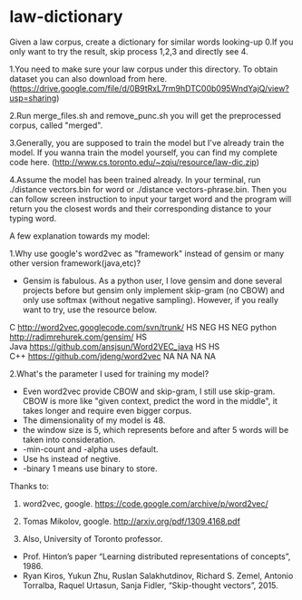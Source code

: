 # law-dictionary
Given a law corpus, create a dictionary for similar words looking-up
0.If you only want to try the result, skip process 1,2,3 and directly see 4.

1.You need to make sure your law corpus under this directory. To obtain dataset you can also download from here. (https://drive.google.com/file/d/0B9tRxL7rm9hDTC00b095WndYajQ/view?usp=sharing)

2.Run merge_files.sh and remove_punc.sh you will get the preprocessed corpus, called "merged".

3.Generally, you are supposed to train the model but I've already train the model. If you wanna train the model yourself, you can find my complete code here. (http://www.cs.toronto.edu/~zqiu/resource/law-dic.zip)

4.Assume the model has been trained already. In your terminal, run ./distance vectors.bin for word or ./distance vectors-phrase.bin. Then you can follow screen instruction to input your target word and the program will return you the closest words and their corresponding distance to your typing word.

A few explanation towards my model:

1.Why use google's word2vec as "framework" instead of gensim or many other version framework(java,etc)?
- Gensim is fabulous. As a python user, I love gensim and done several projects before but gensim only implement skip-gram (no CBOW) and only use softmax (without negative sampling). However, if you really want to try, use the resource below.


C	http://word2vec.googlecode.com/svn/trunk/	HS	NEG	HS	NEG
python	http://radimrehurek.com/gensim/					HS	 
Java	https://github.com/ansjsun/Word2VEC_java	HS	 	HS	 
C++	https://github.com/jdeng/word2vec		NA	NA	NA	NA

2.What's the parameter I used for training my model?
- Even word2vec provide CBOW and skip-gram, I still use skip-gram. CBOW is more like "given context, predict the word in the middle", it takes longer and require even bigger corpus.
- The dimensionality of my model is 48.
- the window size is 5, which represents before and after 5 words will be taken into consideration.
- -min-count and -alpha uses default.
- Use hs instead of negtive.
- -binary 1 means use binary to store.



Thanks to:
1. word2vec, google. https://code.google.com/archive/p/word2vec/

2. Tomas Mikolov, google. http://arxiv.org/pdf/1309.4168.pdf

3. Also, University of Toronto professor.
- Prof. Hinton’s paper “Learning distributed representations of concepts”, 1986.
- Ryan Kiros, Yukun Zhu, Ruslan Salakhutdinov, Richard S. Zemel, Antonio Torralba, Raquel Urtasun, Sanja Fidler, “Skip-thought vectors”, 2015.
